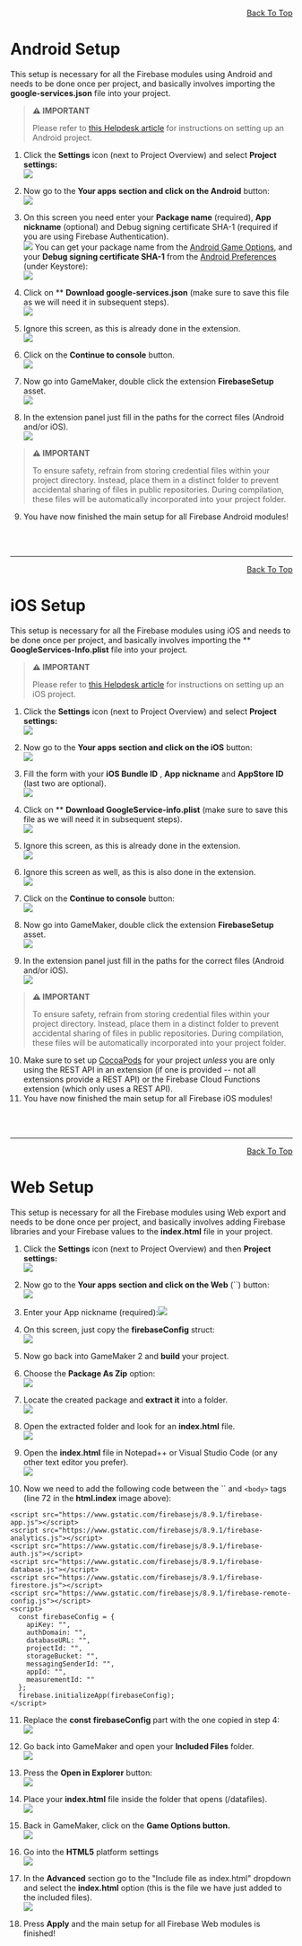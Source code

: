 <a id="top"></a>
<!-- Page HTML do not touch -->
<a /><p align="right">[Back To Top](#top)</p>

# Android Setup

This setup is necessary for all the Firebase modules using Android and needs to be done once per project, and basically involves importing the **google-services.json**  file into your project.

> **:warning: IMPORTANT**
>
> Please refer to [this Helpdesk article](https://help.gamemaker.io/hc/en-us/articles/115001368727-Setting-Up-For-Android) for instructions on setting up an Android project.

1. Click the **Settings** icon (next to Project Overview) and select **Project settings:** <br>
          ![](https://github.com/YoYoGames/GMEXT-Firebase/blob/main/docs/assets/setupProjectSettings.PNG)

2. Now go to the **Your apps**  **section and click on the Android** button:<br>
      ![](https://github.com/YoYoGames/GMEXT-Firebase/blob/main/docs/assets/setupYourAppsSelect.PNG)

3. On this screen you need enter your **Package name** (required), **App nickname** (optional) and Debug signing certificate SHA-1 (required if you are using Firebase Authentication).<br>
      ![](https://github.com/YoYoGames/GMEXT-Firebase/blob/main/docs/assets/setupAndroidStep1.PNG)
You can get your package name from the [Android Game Options](https://manual.gamemaker.io/monthly/en/#t=Settings%2FGame_Options%2FAndroid.htm), and your **Debug signing certificate SHA-1** from the [Android Preferences](https://manual.gamemaker.io/monthly/en/#t=Setting_Up_And_Version_Information%2FPlatform_Preferences%2FAndroid.htm) (under Keystore):<br>
      ![](https://github.com/YoYoGames/GMEXT-Firebase/blob/main/docs/assets/keyHash.png)

4. Click on ** **Download google-services.json**  (make sure to save this file as we will need it in subsequent steps).<br>
      ![](https://github.com/YoYoGames/GMEXT-Firebase/blob/main/docs/assets/setupAndroidStep2.PNG)

5. Ignore this screen, as this is already done in the extension.<br>
      ![](https://github.com/YoYoGames/GMEXT-Firebase/blob/main/docs/assets/setupAndroidStep3.PNG)

6. Click on the **Continue to console** button.<br>
      ![](https://github.com/YoYoGames/GMEXT-Firebase/blob/main/docs/assets/setupAndroidStep4.PNG)

7. Now go into GameMaker, double click the extension **FirebaseSetup** asset.<br>
      ![](https://github.com/YoYoGames/GMEXT-Firebase/blob/main/docs/assets/firebaseSetupAsset.png)

8. In the extension panel just fill in the paths for the correct files (Android and/or iOS).<br>
      ![](https://github.com/YoYoGames/GMEXT-Firebase/blob/main/docs/assets/firebaseSetupExtensionOptions.png)

> **:warning: IMPORTANT**
>
> To ensure safety, refrain from storing credential files within your project directory. Instead, place them in a distinct folder to prevent accidental sharing of files in public repositories. During compilation, these files will be automatically incorporated into your project folder.

9. You have now finished the main setup for all Firebase Android modules!<br>


<br><br>

---

<!-- Page HTML do not touch -->
<a /><p align="right">[Back To Top](#top)</p>

# iOS Setup

  This setup is necessary for all the Firebase modules using iOS and needs to be done once per project, and basically involves importing the ** **GoogleServices-Info.plist**  file into your project.

> **:warning: IMPORTANT**
>
> Please refer to [this Helpdesk article](https://help.gamemaker.io/hc/en-us/articles/115001368747-Setting-Up-For-iOS-Including-iPadOS) for instructions on setting up an iOS project.

1. Click the **Settings** icon (next to Project Overview) and select **Project settings:** <br>
        ![](https://github.com/YoYoGames/GMEXT-Firebase/blob/main/docs/assets/setupProjectSettings.PNG)

2. Now go to the **Your apps**  **section and click on the iOS** button:<br>
      ![](https://github.com/YoYoGames/GMEXT-Firebase/blob/main/docs/assets/setupYourAppsSelect.PNG)

3. Fill the form with your **iOS Bundle ID** , **App nickname** and **AppStore ID** (last two are optional).<br>
      ![](https://github.com/YoYoGames/GMEXT-Firebase/blob/main/docs/assets/setupiOSStep1.PNG)

4. Click on ** **Download GoogleService-info.plist**  (make sure to save this file as we will need it in subsequent steps).<br>
      ![](https://github.com/YoYoGames/GMEXT-Firebase/blob/main/docs/assets/setupiOSStep2.PNG)

5. Ignore this screen, as this is already done in the extension.<br>
      ![](https://github.com/YoYoGames/GMEXT-Firebase/blob/main/docs/assets/setupiOSStep3.PNG)

6. Ignore this screen as well, as this is also done in the extension.<br>
      ![](https://github.com/YoYoGames/GMEXT-Firebase/blob/main/docs/assets/setupiOSStep4.PNG)

7. Click on the **Continue to console** button:<br>
      ![](https://github.com/YoYoGames/GMEXT-Firebase/blob/main/docs/assets/setupiOSStep5.PNG)

8. Now go into GameMaker, double click the extension **FirebaseSetup** asset.<br>
      ![](https://github.com/YoYoGames/GMEXT-Firebase/blob/main/docs/assets/firebaseSetupAsset.png)

9. In the extension panel just fill in the paths for the correct files (Android and/or iOS).<br>
      ![](https://github.com/YoYoGames/GMEXT-Firebase/blob/main/docs/assets/firebaseSetupExtensionOptions.png)

> **:warning: IMPORTANT**
>
> To ensure safety, refrain from storing credential files within your project directory. Instead, place them in a distinct folder to prevent accidental sharing of files in public repositories. During compilation, these files will be automatically incorporated into your project folder.

10. Make sure to set up [CocoaPods](https://help.gamemaker.io/hc/en-us/articles/360008958858-iOS-and-tvOS-Using-CocoaPods) for your project *unless* you are only using the REST API in an extension (if one is provided -- not all extensions provide a REST API) or the Firebase Cloud Functions extension (which only uses a REST API).
11. You have now finished the main setup for all Firebase iOS modules!

<br><br>

---

<!-- Page HTML do not touch -->
<a /><p align="right">[Back To Top](#top)</p>

# Web Setup

  This setup is necessary for all the Firebase modules using Web export and needs to be done once per project, and basically involves adding Firebase libraries and your Firebase values to the **index.html**  file in your project.

1. Click the **Settings** icon (next to Project Overview) and then **Project settings:** <br>
      ![](https://github.com/YoYoGames/GMEXT-Firebase/blob/main/docs/assets/setupProjectSettings.PNG)

2. Now go to the **Your apps**  **section and click on the Web** (``) button:<br>
      ![](https://github.com/YoYoGames/GMEXT-Firebase/blob/main/docs/assets/setupYourAppsSelect.PNG)

3. Enter your App nickname (required):![](https://github.com/YoYoGames/GMEXT-Firebase/blob/main/docs/assets/setupWebStep1.PNG)

4. On this screen, just copy the **firebaseConfig** struct:<br>
      ![](https://github.com/YoYoGames/GMEXT-Firebase/blob/main/docs/assets/setupWebStep2.PNG)

5. Now go back into GameMaker 2 and **build** your project.
6. Choose the **Package As Zip** option:<br>
      ![](https://github.com/YoYoGames/GMEXT-Firebase/blob/main/docs/assets/setupWebCreatePackage.PNG)

7. Locate the created package and **extract it** into a folder.<br>
      ![](https://github.com/YoYoGames/GMEXT-Firebase/blob/main/docs/assets/setupWebExtractZip.PNG)

8. Open the extracted folder and look for an **index.html** file.<br>
      ![](https://github.com/YoYoGames/GMEXT-Firebase/blob/main/docs/assets/setupWebOpenIndexFile.PNG)

9. Open the **index.html** file in Notepad++ or Visual Studio Code (or any other text editor you prefer).<br>
      ![](https://github.com/YoYoGames/GMEXT-Firebase/blob/main/docs/assets/setupWebIndexFileBefore.PNG)

10. Now we need to add the following code between the `` and `<body>`</body> tags (line 72 in the **html.index** image above):

```gml
<script src="https://www.gstatic.com/firebasejs/8.9.1/firebase-app.js"></script>
<script src="https://www.gstatic.com/firebasejs/8.9.1/firebase-analytics.js"></script>
<script src="https://www.gstatic.com/firebasejs/8.9.1/firebase-auth.js"></script>
<script src="https://www.gstatic.com/firebasejs/8.9.1/firebase-database.js"></script>
<script src="https://www.gstatic.com/firebasejs/8.9.1/firebase-firestore.js"></script>
<script src="https://www.gstatic.com/firebasejs/8.9.1/firebase-remote-config.js"></script>
<script>
  const firebaseConfig = {
    apiKey: "",
    authDomain: "",
    databaseURL: "",
    projectId: "",
    storageBucket: "",
    messagingSenderId: "",
    appId: "",
    measurementId: ""
  };
  firebase.initializeApp(firebaseConfig);
</script>
```

11. Replace the **const**  **firebaseConfig** part with the one copied in step 4:<br>
      ![](https://github.com/YoYoGames/GMEXT-Firebase/blob/main/docs/assets/setupWebIndexFileAfter.png)

12. Go back into GameMaker and open your **Included Files** folder.<br>
          ![](https://github.com/YoYoGames/GMEXT-Firebase/blob/main/docs/assets/setupWebIncludedFiles.PNG)

13. Press the **Open in Explorer** button:<br>
      ![](https://github.com/YoYoGames/GMEXT-Firebase/blob/main/docs/assets/setupWebOpenIncludedFilesExplorer.PNG)

14. Place your **index.html** file inside the folder that opens (/datafiles).<br>
      ![](https://github.com/YoYoGames/GMEXT-Firebase/blob/main/docs/assets/setupWebIndexFileExplorer.PNG)

15. Back in GameMaker, click on the **Game Options button.** <br>
      ![](https://github.com/YoYoGames/GMEXT-Firebase/blob/main/docs/assets/setupWebIDEConfigurations.PNG)

16. Go into the **HTML5** platform settings<br>
      ![](https://github.com/YoYoGames/GMEXT-Firebase/blob/main/docs/assets/setupWebHTML5Settings.PNG)

17. In the **Advanced** section go to the &quot;Include file as index.html&quot; dropdown and select the **index.html** option (this is the file we have just added to the included files).<br>
      ![](https://github.com/YoYoGames/GMEXT-Firebase/blob/main/docs/assets/setupWebCustomIndexFile.PNG)

18. Press **Apply** and the main setup for all Firebase Web modules is finished!
